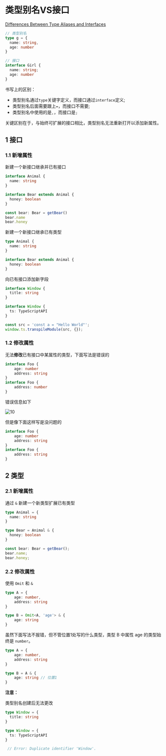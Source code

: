 # 类型别名VS接口

[Differences Between Type Aliases and Interfaces](https://www.typescriptlang.org/docs/handbook/2/everyday-types.html#differences-between-type-aliases-and-interfaces)

```ts
// 类型别名
type g = {
  name: string,
  age: number
}

// 接口
interface Girl {
  name: string;
  age: number
}
```

书写上的区别：
- 类型别名通过`type`关键字定义，而接口通过`interface`定义;
- 类型别名后面需要跟上`=`，而接口不需要;
- 类型别名中使用的是`,`，而接口是`;`

关键区别在于，与始终可扩展的接口相比，类型别名无法重新打开以添加​​新属性。

## 1 接口

### 1.1 新增属性

新建一个新接口继承并已有接口

```ts
interface Animal {
  name: string
}

interface Bear extends Animal {
  honey: boolean
}

const bear: Bear = getBear() 
bear.name
bear.honey
```

新建一个新接口继承已有类型

```ts
type Animal {
  name: string
}

interface Bear extends Animal {
  honey: boolean
}
```

向已有接口添加新字段

```ts
interface Window {
  title: string
}

interface Window {
  ts: TypeScriptAPI
}

const src = 'const a = "Hello World"';
window.ts.transpileModule(src, {});
```

### 1.2 修改属性

无法**修改**已有接口中某属性的类型，下面写法是错误的

```ts
interface Foo {
    age: number
    address: string
}
interface Foo {
    address: number
}
```

错误信息如下

![10](https://blog-1320825986.cos.ap-nanjing.myqcloud.com/20230713/10.png)

但是像下面这样写是没问题的

```ts
interface Foo {
    age: number
    address: string
}
interface Foo {
    address: string
}
```

## 2 类型

### 2.1 新增属性

通过 `&` 新建一个新类型扩展已有类型

```ts
type Animal = {
  name: string
}

type Bear = Animal & { 
  honey: boolean 
}

const bear: Bear = getBear();
bear.name;
bear.honey;
```

### 2.2 修改属性

使用 `Omit` 和 `&`

```ts
type A = {
    age: number,
    address: string
}

type B = Omit<A, 'age'> & {
    age: string
}
```

虽然下面写法不报错，但不管位置1处写的什么类型，类型 B 中属性 age 的类型始终是 `number`。

```ts
type A = {
    age: number,
    address: string
}

type B = A & {
    age: string // 位置1
}
```

**注意：**

类型别名创建后无法更改

```ts
type Window = {
  title: string
}

type Window = {
  ts: TypeScriptAPI
}

 // Error: Duplicate identifier 'Window'.
```